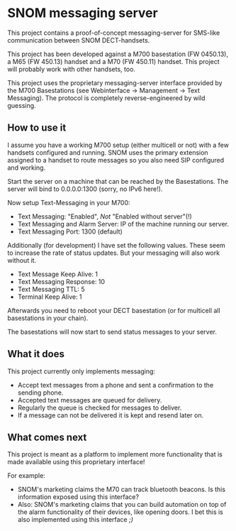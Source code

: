 # SNOM messaging server

This project contains a proof-of-concept messaging-server for
SMS-like communication between SNOM DECT-handsets.

This project has been developed against a M700 basestation (FW 0450.13),
a M65 (FW 450.13) handset and a M70 (FW 450.11) handset.
This project will probably work with other handsets, too.

This project uses the proprietary messaging-server interface provided by
the M700 Basestations (see Webinterface -> Management -> Text Messaging).
The protocol is completely reverse-engineered by wild guessing.

## How to use it

I assume you have a working M700 setup (either multicell or not) with a few
handsets configured and running.
SNOM uses the primary extension assigned to a handset to route messages so you
also need SIP configured and working.

Start the server on a machine that can be reached by the Basestations.
The server will bind to 0.0.0.0:1300 (sorry, no IPv6 here!).

Now setup Text-Messaging in your M700:

* Text Messaging: "Enabled", *Not* "Enabled without server"(!)
* Text Messaging and Alarm Server: IP of the machine running our server.
* Text Messaging Port: 1300 (default)

Additionally (for development) I have set the following values.
These seem to increase the rate of status updates. But your messaging will
also work without it.

* Text Message Keep Alive: 1
* Text Messaging Response: 10
* Text Messaging TTL: 5
* Terminal Keep Alive: 1

Afterwards you need to reboot your DECT basestation (or for multicell all
basestations in your chain).

The basestations will now start to send status messages to your server.

## What it does

This project currently only implements messaging:

* Accept text messages from a phone and sent a confirmation to the sending phone.
* Accepted text messages are queued for delivery.
* Regularly the queue is checked for messages to deliver.
* If a message can not be delivered it is kept and resend later on.


## What comes next

This project is meant as a platform to implement more functionality
that is made available using this proprietary interface!

For example:

* SNOM's marketing claims the M70 can track bluetooth beacons.
  Is this information exposed using this interface?
* Also: SNOM's marketing claims that you can build automation on top
  of the alarm functionality of their devices, like opening doors.
  I bet this is also implemented using this interface *;)*
